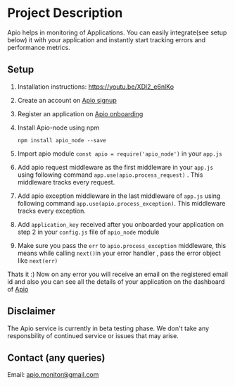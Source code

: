 # Project Description

Apio helps in monitoring of Applications. You can easily integrate(see setup below) it with your application and instantly start tracking errors and performance metrics.

## Setup

1. Installation instructions: https://youtu.be/XDl2_e6nlKo

2. Create an account on [Apio signup](https://apio.in/signup)

3. Register an application on [Apio onboarding](https://apio.in/onboarding)

4. Install Apio-node using npm

    `npm install apio_node --save`

5. Import apio module `const apio = require('apio_node')` in your `app.js`

6. Add apio request middleware as the first middleware in your `app.js` using following command `app.use(apio.process_request)` . This middleware tracks every request.

7. Add apio exception middleware in the last middleware of `app.js` using following command `app.use(apio.process_exception)`. This middleware tracks every exception.

8. Add `application_key` received after you onboarded your application on step 2 in your `config.js` file of `apio_node` module

9. Make sure you pass the `err` to `apio.process_exception` middleware, this means while calling `next()`in your error handler , pass the error object like `next(err)`

Thats it :) Now on any error you will receive an email on the registered email id and also you can see all the details of your application on the dashboard of [Apio](https://apio.in)

## Disclaimer

The Apio service is currently in beta testing phase. We don't take any responsbility of continued service or issues that may arise.

## Contact (any queries)

Email: apio.monitor@gmail.com
